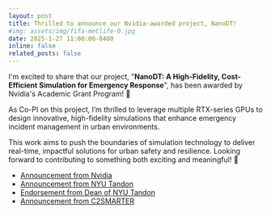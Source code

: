 ```yaml
---
layout: post
title: Thrilled to announce our Nvidia-awarded project, NanoDT!
#img: assets/img/fifa-metlife-0.jpg
date: 2025-1-27 11:00:00-0400
inline: false
related_posts: false
---
```

I'm excited to share that our project, "**NanoDT: A High-Fidelity, Cost-Efficient Simulation for Emergency Response**", has been awarded by Nvidia's Academic Grant Program! 🎉

As Co-PI on this project, I’m thrilled to leverage multiple RTX-series GPUs to design innovative, high-fidelity simulations that enhance emergency incident management in urban environments.

This work aims to push the boundaries of simulation technology to deliver real-time, impactful solutions for urban safety and resilience. Looking forward to contributing to something both exciting and meaningful! 🚀

- [Announcement from Nvidia](https://www.linkedin.com/posts/nvidia-ai_nvidiaacademicgrant-3d-activity-7288646795654533121-6xaB?utm_source=share&utm_medium=member_desktop)
- [Announcement from NYU Tandon](https://engineering.nyu.edu/news/nyu-tandon-research-improve-emergency-responses-urban-areas-support-nvidia)
- [Endorsement from Dean of NYU Tandon](https://www.linkedin.com/posts/juan-j-de-pablo_led-by-zilin-bian-and-prof-kaan-ozbay-a-activity-7280677984976482304-dRXw?utm_source=share&utm_medium=member_desktop)
- [Announcement from C2SMARTER](https://www.linkedin.com/posts/c2smart-center_led-by-zilin-bian-and-prof-kaan-ozbay-a-activity-7275582703851245583-jdDJ?utm_source=share&utm_medium=member_desktop)
